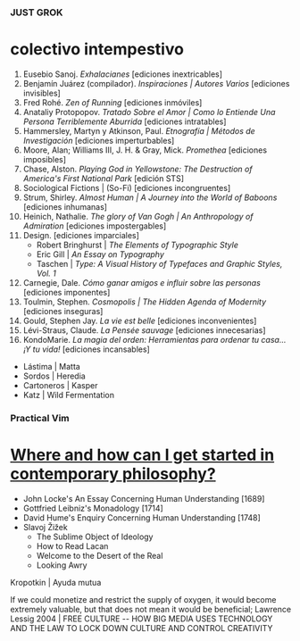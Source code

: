 ### JUST GROK
# colectivo intempestivo
1. Eusebio Sanoj. _Exhalacianes_ [ediciones inextricables]
2. Benjamín Juárez (compilador). _Inspiraciones | Autores Varios_ [ediciones invisibles]
3. Fred Rohé. _Zen of Running_ [ediciones inmóviles]
4. Anataliy Protopopov. _Tratado Sobre el Amor | Como lo Entiende Una Persona Terriblemente Aburrida_ [ediciones intratables] 
5. Hammersley, Martyn y Atkinson, Paul. _Etnografía | Métodos de Investigación_ [ediciones imperturbables]
6. Moore, Alan; Williams III, J. H. & Gray, Mick. _Promethea_ [ediciones imposibles]
7. Chase, Alston. _Playing God in Yellowstone: The Destruction of America's First National Park_ [edición STS]
8. Sociological Fictions | (So-Fi) [ediciones incongruentes]
9. Strum, Shirley. _Almost Human | A Journey into the World of Baboons_ [ediciones inhumanas]
10. Heinich, Nathalie. _The glory of Van Gogh | An Anthropology of Admiration_ [ediciones impostergables]
11. Design. [ediciones imparciales]
	- Robert Bringhurst | _The Elements of Typographic Style_
	- Eric Gill | _An Essay on Typography_
	- Taschen | _Type: A Visual History of Typefaces and Graphic Styles, Vol. 1_
12. Carnegie, Dale. _Cómo ganar amigos e influir sobre las personas_ [ediciones imponentes]
13. Toulmin, Stephen. _Cosmopolis | The Hidden Agenda of Modernity_ [ediciones inseguras]
14. Gould, Stephen Jay. _La vie est belle_ [ediciones inconvenientes]
15. Lévi-Straus, Claude. _La Pensée sauvage_ [ediciones innecesarias]
16. KondoMarie. _La magia del orden: Herramientas para ordenar tu casa... ¡Y tu vida!_ [ediciones incansables]

- Lástima | Matta
- Sordos | Heredia
- Cartoneros | Kasper
- Katz | Wild Fermentation

### Practical Vim

# [Where and how can I get started in contemporary philosophy?](https://philosophy.stackexchange.com/questions/256/where-and-how-can-i-get-started-in-contemporary-philosophy/6794#6794)
- John Locke's An Essay Concerning Human Understanding [1689]
- Gottfried Leibniz's Monadology [1714]
- David Hume's Enquiry Concerning Human Understanding [1748]
- Slavoj Žižek
	- The Sublime Object of Ideology
	- How to Read Lacan
	- Welcome to the Desert of the Real
	- Looking Awry

Kropotkin | Ayuda mutua

If we could monetize and restrict the supply of oxygen, it would become extremely valuable, but that does not mean it would be beneficial;
Lawrence Lessig 2004 | FREE CULTURE -- HOW BIG MEDIA USES TECHNOLOGY AND THE LAW TO LOCK DOWN CULTURE AND CONTROL CREATIVITY 
